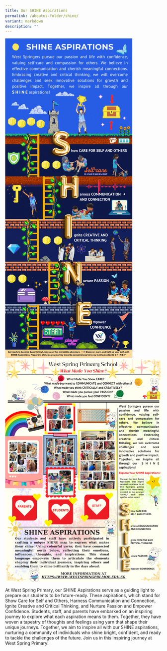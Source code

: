 ```yaml
---
title: Our SHINE Aspirations
permalink: /aboutus-folder/shine/
variant: markdown
description: ""
---
```

![](/images/shine%20aspirations%20pixelated%20i.gif)![](/images/shine%20poster%20ii.png)

At West Spring Primary, our SHINE Aspirations serve as a guiding light to prepare our students to be future-ready. These aspirations, which stand for Show Care for Self and Others, Harness Communication and Connection, Ignite Creative and Critical Thinking, and Nurture Passion and Empower Confidence. Students, staff, and parents have embarked on an inspiring journey to explore what each aspiration means to them. Together, they have woven a tapestry of thoughts and feelings using yarn that shape their unique journeys. Together, we aim to inspire all with our SHINE aspirations, nurturing a community of individuals who shine bright, confident, and ready to tackle the challenges of the future. Join us in this inspiring journey at West Spring Primary!